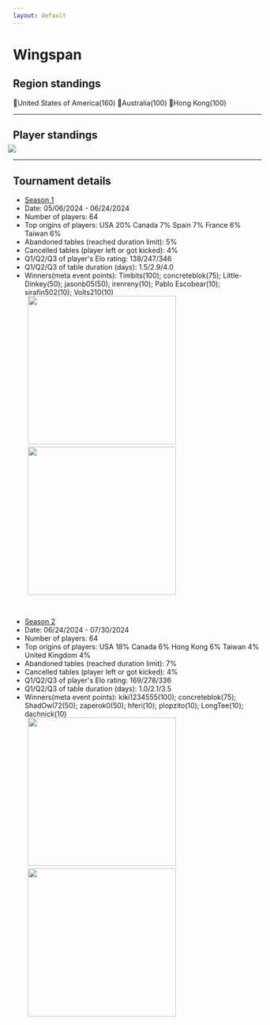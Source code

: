 ```yaml
---
layout: default
---
```


# Wingspan




## Region standings
🥇United States of America(160) 🥈Australia(100) 🥉Hong Kong(100)

---


## Player standings
<div>
	<img src="/wpoc/assets/images/WingspanRanking.png" style="display: block; margin-left: -10px; margin-bottom: 10px; margin-top: -10px"/>
</div>

---

## Tournament details


- [Season 1](https://boardgamearena.com/tournament?id=284811)
- Date: 05/06/2024 - 06/24/2024
- Number of players: 64
- Top origins of players: USA 20% Canada 7% Spain 7% France 6% Taiwan 6%
- Abandoned tables (reached duration limit): 5%
- Cancelled tables (player left or got kicked): 4%
- Q1/Q2/Q3 of player's Elo rating: 138/247/346
- Q1/Q2/Q3 of table duration (days): 1.5/2.9/4.0
- Winners(meta event points): Timbits(100); concreteblok(75); Little-Dinkey(50); jasonb05(50); irenreny(10); Pablo Escobear(10); sirafin502(10); Volts210(10)

<div>
 <img src="/wpoc/assets/images/tournament/t_Wingspan_Elo_20240624182154.png" width="300" style="display: block; margin-left: 30px; margin-bottom: 5px; margin-top:-15px"/>
</div>
<div>
 <img src="/wpoc/assets/images/tournament/t_Wingspan_Duration_20240624185311.png" width="300" style="display: block; margin-left: 30px; margin-bottom: 5px;"/>
</div>

<p>&nbsp;</p>

- [Season 2](https://boardgamearena.com/tournament?id=292500)
- Date: 06/24/2024 - 07/30/2024
- Number of players: 64
- Top origins of players: USA 18% Canada 6% Hong Kong 6% Taiwan 4% United Kingdom 4%
- Abandoned tables (reached duration limit): 7%
- Cancelled tables (player left or got kicked): 4%
- Q1/Q2/Q3 of player's Elo rating: 169/278/336
- Q1/Q2/Q3 of table duration (days): 1.0/2.1/3.5
- Winners(meta event points): kiki1234555(100); concreteblok(75); ShadOwl72(50); zaperok0(50); hferi(10); plopzito(10); LongTee(10); dachnick(10)

<div>
 <img src="/wpoc/assets/images/tournament/t_Wingspan_Elo_20240731211307.png" width="300" style="display: block; margin-left: 30px; margin-bottom: 5px; margin-top:-15px"/>
</div>
<div>
 <img src="/wpoc/assets/images/tournament/t_Wingspan_Duration_20240731222752.png" width="300" style="display: block; margin-left: 30px; margin-bottom: 5px;"/>
</div>

<p>&nbsp;</p>



>>

